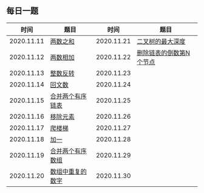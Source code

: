 ## 每日一题


时间|题目|时间|题目
---|--- | --- |---
2020.11.11| [两数之和](https://leetcode-cn.com/problems/two-sum/) |2020.11.21| [二叉树的最大深度](https://leetcode-cn.com/problems/maximum-depth-of-binary-tree/)
2020.11.12| [两数相加](https://leetcode-cn.com/problems/add-two-numbers/) |2020.11.22|[删除链表的倒数第N个节点](https://leetcode-cn.com/problems/remove-nth-node-from-end-of-list/)
2020.11.13| [整数反转](https://leetcode-cn.com/problems/reverse-integer/) |2020.11.23|
2020.11.14| [回文数](https://leetcode-cn.com/problems/palindrome-number/) |2020.11.24|
2020.11.15| [合并两个有序链表](https://leetcode-cn.com/problems/merge-two-sorted-lists/) |2020.11.25|
2020.11.16| [移除元素](https://leetcode-cn.com/problems/remove-element/) |2020.11.26|
2020.11.17| [爬楼梯](https://leetcode-cn.com/problems/climbing-stairs/) |2020.11.27|
2020.11.18| [加一](https://leetcode-cn.com/problems/plus-one/) |2020.11.28|
2020.11.19| [合并两个有序数组](https://leetcode-cn.com/problems/merge-sorted-array/) |2020.11.29|
2020.11.20| [数组中重复的数字](https://leetcode-cn.com/problems/shu-zu-zhong-zhong-fu-de-shu-zi-lcof/) |2020.11.30|